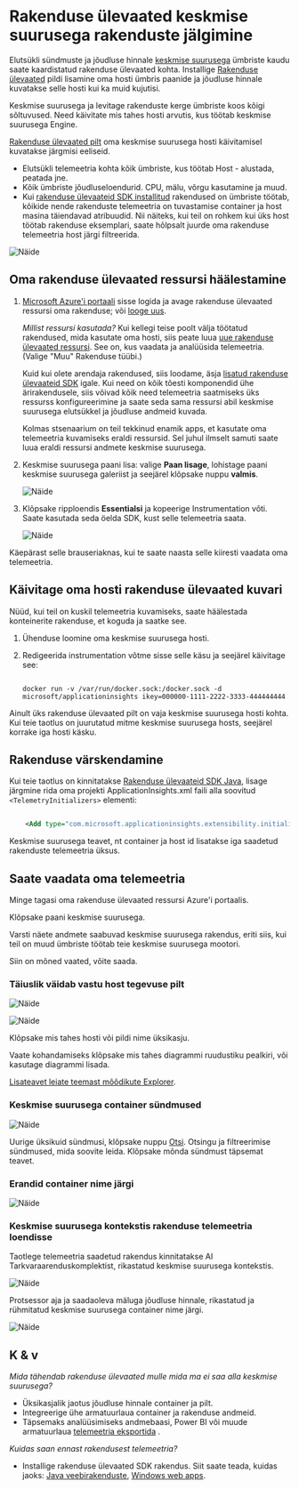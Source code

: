 <properties 
    pageTitle="Rakenduse ülevaated keskmise suurusega rakenduste jälgimine" 
    description="Keskmise suurusega täiuslik hinnale ja sündmusi erandid saab kuvada rakenduse ülevaated, koos telemeetria konteinerite rakenduste kaudu." 
    services="application-insights" 
    documentationCenter=""
    authors="alancameronwills" 
    manager="douge"/>

<tags 
    ms.service="application-insights" 
    ms.workload="tbd" 
    ms.tgt_pltfrm="ibiza" 
    ms.devlang="na" 
    ms.topic="article" 
    ms.date="12/01/2015" 
    ms.author="awills"/>
 
# <a name="monitor-docker-applications-in-application-insights"></a>Rakenduse ülevaated keskmise suurusega rakenduste jälgimine

Elutsükli sündmuste ja jõudluse hinnale [keskmise suurusega](https://www.docker.com/) ümbriste kaudu saate kaardistatud rakenduse ülevaated kohta. Installige [Rakenduse ülevaated](app-insights-overview.md) pildi lisamine oma hosti ümbris paanide ja jõudluse hinnale kuvatakse selle hosti kui ka muid kujutisi.

Keskmise suurusega ja levitage rakenduste kerge ümbriste koos kõigi sõltuvused. Need käivitate mis tahes hosti arvutis, kus töötab keskmise suurusega Engine.

[Rakenduse ülevaated pilt](https://hub.docker.com/r/microsoft/applicationinsights/) oma keskmise suurusega hosti käivitamisel kuvatakse järgmisi eeliseid.

* Elutsükli telemeetria kohta kõik ümbriste, kus töötab Host - alustada, peatada jne.
* Kõik ümbriste jõudluseloendurid. CPU, mälu, võrgu kasutamine ja muud.
* Kui [rakenduse ülevaateid SDK installitud](app-insights-java-live.md) rakendused on ümbriste töötab, kõikide nende rakenduste telemeetria on tuvastamise container ja host masina täiendavad atribuudid. Nii näiteks, kui teil on rohkem kui üks host töötab rakenduse eksemplari, saate hõlpsalt juurde oma rakenduse telemeetria host järgi filtreerida.

![Näide](./media/app-insights-docker/00.png)


## <a name="set-up-your-application-insights-resource"></a>Oma rakenduse ülevaated ressursi häälestamine

1. [Microsoft Azure'i portaali](https://azure.com) sisse logida ja avage rakenduse ülevaated ressursi oma rakenduse; või [looge uus](app-insights-create-new-resource.md). 

    *Millist ressursi kasutada?* Kui kellegi teise poolt välja töötatud rakendused, mida kasutate oma hosti, siis peate luua [uue rakenduse ülevaated ressursi](app-insights-create-new-resource.md). See on, kus vaadata ja analüüsida telemeetria. (Valige "Muu" Rakenduse tüübi.)

    Kuid kui olete arendaja rakendused, siis loodame, äsja [lisatud rakenduse ülevaateid SDK](app-insights-java-live.md) igale. Kui need on kõik tõesti komponendid ühe ärirakendusele, siis võivad kõik need telemeetria saatmiseks üks ressurss konfigureerimine ja saate seda sama ressursi abil keskmise suurusega elutsükkel ja jõudluse andmeid kuvada. 

    Kolmas stsenaarium on teil tekkinud enamik apps, et kasutate oma telemeetria kuvamiseks eraldi ressursid. Sel juhul ilmselt samuti saate luua eraldi ressursi andmete keskmise suurusega. 

2.  Keskmise suurusega paani lisa: valige **Paan lisage**, lohistage paani keskmise suurusega galeriist ja seejärel klõpsake nuppu **valmis**. 

    ![Näide](./media/app-insights-docker/03.png)


3. Klõpsake ripploendis **Essentialsi** ja kopeerige Instrumentation võti. Saate kasutada seda öelda SDK, kust selle telemeetria saata.


    ![Näide](./media/app-insights-docker/02-props.png)

Käepärast selle brauseriaknas, kui te saate naasta selle kiiresti vaadata oma telemeetria.


## <a name="run-the-application-insights-monitor-on-your-host"></a>Käivitage oma hosti rakenduse ülevaated kuvari
 
Nüüd, kui teil on kuskil telemeetria kuvamiseks, saate häälestada konteinerite rakenduse, et koguda ja saatke see.

1.  Ühenduse loomine oma keskmise suurusega hosti. 
2.  Redigeerida instrumentation võtme sisse selle käsu ja seejärel käivitage see:
 
    ```

    docker run -v /var/run/docker.sock:/docker.sock -d microsoft/applicationinsights ikey=000000-1111-2222-3333-444444444
    ```

Ainult üks rakenduse ülevaated pilt on vaja keskmise suurusega hosti kohta. Kui teie taotlus on juurutatud mitme keskmise suurusega hosts, seejärel korrake iga hosti käsku.

## <a name="update-your-app"></a>Rakenduse värskendamine

Kui teie taotlus on kinnitatakse [Rakenduse ülevaateid SDK Java](app-insights-java-get-started.md), lisage järgmine rida oma projekti ApplicationInsights.xml faili alla soovitud `<TelemetryInitializers>` elementi:

```xml

    <Add type="com.microsoft.applicationinsights.extensibility.initializer.docker.DockerContextInitializer"/> 
```

Keskmise suurusega teavet, nt container ja host id lisatakse iga saadetud rakenduste telemeetria üksus.

## <a name="view-your-telemetry"></a>Saate vaadata oma telemeetria

Minge tagasi oma rakenduse ülevaated ressursi Azure'i portaalis.

Klõpsake paani keskmise suurusega.

Varsti näete andmete saabuvad keskmise suurusega rakendus, eriti siis, kui teil on muud ümbriste töötab teie keskmise suurusega mootori.


Siin on mõned vaated, võite saada.

### <a name="perf-counters-by-host-activity-by-image"></a>Täiuslik väidab vastu host tegevuse pilt


![Näide](./media/app-insights-docker/10.png)


![Näide](./media/app-insights-docker/11.png)



Klõpsake mis tahes hosti või pildi nime üksikasju.



Vaate kohandamiseks klõpsake mis tahes diagrammi ruudustiku pealkiri, või kasutage diagrammi lisada. 

[Lisateavet leiate teemast mõõdikute Explorer](app-insights-metrics-explorer.md).

### <a name="docker-container-events"></a>Keskmise suurusega container sündmused


![Näide](./media/app-insights-docker/13.png)

Uurige üksikuid sündmusi, klõpsake nuppu [Otsi](app-insights-diagnostic-search.md). Otsingu ja filtreerimise sündmused, mida soovite leida. Klõpsake mõnda sündmust täpsemat teavet.
 
### <a name="exceptions-by-container-name"></a>Erandid container nime järgi
 

![Näide](./media/app-insights-docker/14.png)

### <a name="docker-context-added-to-app-telemetry"></a>Keskmise suurusega kontekstis rakenduse telemeetria loendisse

Taotlege telemeetria saadetud rakendus kinnitatakse AI Tarkvaraarenduskomplektist, rikastatud keskmise suurusega kontekstis.

![Näide](./media/app-insights-docker/16.png)

Protsessor aja ja saadaoleva mäluga jõudluse hinnale, rikastatud ja rühmitatud keskmise suurusega container nime järgi.


![Näide](./media/app-insights-docker/15.png)





## <a name="q--a"></a>K & v

*Mida tähendab rakenduse ülevaated mulle mida ma ei saa alla keskmise suurusega?*

* Üksikasjalik jaotus jõudluse hinnale container ja pilt.
* Integreerige ühe armatuurlaua container ja rakenduse andmeid.
* Täpsemaks analüüsimiseks andmebaasi, Power BI või muude armatuurlaua [telemeetria eksportida](app-insights-export-telemetry.md) .

*Kuidas saan ennast rakendusest telemeetria?*

* Installige rakenduse ülevaated SDK rakendus. Siit saate teada, kuidas jaoks: [Java veebirakenduste](app-insights-java-get-started.md), [Windows web apps](app-insights-asp-net.md).
